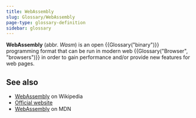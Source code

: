 ```yaml
---
title: WebAssembly
slug: Glossary/WebAssembly
page-type: glossary-definition
sidebar: glossary
---
```


**WebAssembly** (abbr. _Wasm_) is an open {{Glossary("binary")}} programming format that can be run in modern web {{Glossary("Browser", "browsers")}} in order to gain performance and/or provide new features for web pages.

## See also

- [WebAssembly](https://en.wikipedia.org/wiki/WebAssembly) on Wikipedia
- [Official website](https://webassembly.org/)
- [WebAssembly](/en-US/docs/WebAssembly) on MDN
